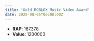 ```yaml
---
title: 'Gold ROBLOX Music Video Award'
date: 2025-08-05T00:00:00Z
---
```

- **RAP**: 187378
- **Value**: 1200000
